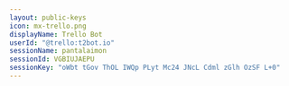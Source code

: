 ```yaml
---
layout: public-keys
icon: mx-trello.png
displayName: Trello Bot
userId: "@trello:t2bot.io"
sessionName: pantalaimon
sessionId: VGBIUJAEPU
sessionKey: "oWbt tGov ThOL IWQp PLyt Mc24 JNcL Cdml zGlh OzSF L+0"
---
```

